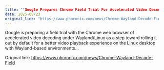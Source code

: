 ```yaml
---
title: ""Google Prepares Chrome Field Trial For Accelerated Video Decode On Wayland""
date: 2025-08-23
original_link: "https://www.phoronix.com/news/Chrome-Wayland-Decode-Field"
---
```


Google is preparing a field trial with the Chrome web browser of accelerated video decoding under Wayland/Linux as a step toward rolling it out by default for a better video playback experience on the Linux desktop with Wayland-based environments...

Original link: https://www.phoronix.com/news/Chrome-Wayland-Decode-Field